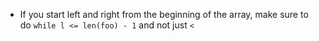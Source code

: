 
- If you start left and right from the beginning of the array, make sure to do `while l <= len(foo) - 1` and not just `<`
